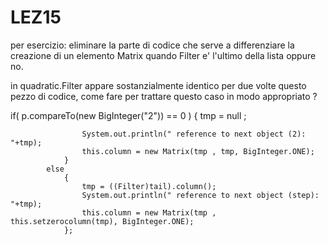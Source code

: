 # LEZ15

per esercizio: eliminare la parte di codice 
che serve a differenziare la creazione di un elemento 
Matrix quando Filter e' l'ultimo della lista oppure no.

in quadratic.Filter appare sostanzialmente identico per 
due volte questo pezzo di codice, come fare per trattare questo caso 
in modo appropriato ?

if( p.compareTo(new BigInteger("2")) == 0 )
				{
					tmp = null ;
			
					System.out.println(" reference to next object (2): "+tmp);
					this.column = new Matrix(tmp , tmp, BigInteger.ONE);
				}
			else
				{	
					tmp = ((Filter)tail).column();
					System.out.println(" reference to next object (step): "+tmp);
					this.column = new Matrix(tmp , this.setzerocolumn(tmp), BigInteger.ONE);
				};
        
        
